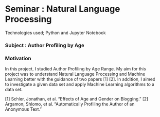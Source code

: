 # Seminar : Natural Language Processing
Technologies used; Python and Jupyter Notebook
### Subject : Author Profiling by Age
### Motivation
In this project, I studied Author Profiling by Age Range. My aim for this project was to understand Natural Language Processing and Machine Learning better with the guidance of two papers [1] [2]. In addition, I aimed to investigate a given data set and apply Machine Learning algorithms to a data set.

[1] Schler, Jonathan, et al. “Effects of Age and Gender on Blogging.”
[2] Argamon, Shlomo, et al. “Automatically Profiling the Author of an Anonymous Text.”
